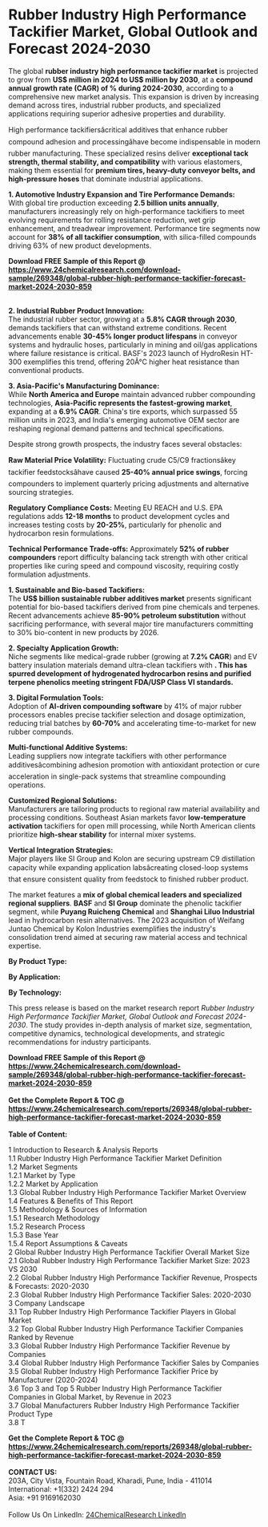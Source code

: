 <h1>Rubber Industry High Performance Tackifier Market, Global Outlook and Forecast 2024-2030</h1><p>The global <strong>rubber industry high performance tackifier market</strong> is projected to grow from <strong>US$ million in 2024 to US$ million by 2030</strong>, at a <strong>compound annual growth rate (CAGR) of % during 2024-2030</strong>, according to a comprehensive new market analysis. This expansion is driven by increasing demand across tires, industrial rubber products, and specialized applications requiring superior adhesive properties and durability.</p><p>High performance tackifiersâcritical additives that enhance rubber compound adhesion and processingâhave become indispensable in modern rubber manufacturing. These specialized resins deliver <strong>exceptional tack strength, thermal stability, and compatibility</strong> with various elastomers, making them essential for <strong>premium tires, heavy-duty conveyor belts, and high-pressure hoses</strong> that dominate industrial applications.</p><p><strong>1. Automotive Industry Expansion and Tire Performance Demands:</strong><br>
With global tire production exceeding <strong>2.5 billion units annually</strong>, manufacturers increasingly rely on high-performance tackifiers to meet evolving requirements for rolling resistance reduction, wet grip enhancement, and treadwear improvement. Performance tire segments now account for <strong>38% of all tackifier consumption</strong>, with silica-filled compounds driving 63% of new product developments.</p><div><b>Download FREE Sample of this Report @ 
            <a href="https://www.24chemicalresearch.com/download-sample/269348/global-rubber-high-performance-tackifier-forecast-market-2024-2030-859">
            https://www.24chemicalresearch.com/download-sample/269348/global-rubber-high-performance-tackifier-forecast-market-2024-2030-859</a></b></div><br><p><strong>2. Industrial Rubber Product Innovation:</strong><br>
The industrial rubber sector, growing at a <strong>5.8% CAGR through 2030</strong>, demands tackifiers that can withstand extreme conditions. Recent advancements enable <strong>30-45% longer product lifespans</strong> in conveyor systems and hydraulic hoses, particularly in mining and oil/gas applications where failure resistance is critical. BASF's 2023 launch of HydroResin HT-300 exemplifies this trend, offering 20Â°C higher heat resistance than conventional products.</p><p><strong>3. Asia-Pacific's Manufacturing Dominance:</strong><br>
While <strong>North America and Europe</strong> maintain advanced rubber compounding technologies, <strong>Asia-Pacific represents the fastest-growing market</strong>, expanding at a <strong>6.9% CAGR</strong>. China's tire exports, which surpassed 55 million units in 2023, and India's emerging automotive OEM sector are reshaping regional demand patterns and technical specifications.</p><p>Despite strong growth prospects, the industry faces several obstacles:</p><p><strong>Raw Material Price Volatility:</strong> Fluctuating crude C5/C9 fractionsâkey tackifier feedstocksâhave caused <strong>25-40% annual price swings</strong>, forcing compounders to implement quarterly pricing adjustments and alternative sourcing strategies.</p><p><strong>Regulatory Compliance Costs:</strong> Meeting EU REACH and U.S. EPA regulations adds <strong>12-18 months</strong> to product development cycles and increases testing costs by <strong>20-25%</strong>, particularly for phenolic and hydrocarbon resin formulations.</p><p><strong>Technical Performance Trade-offs:</strong> Approximately <strong>52% of rubber compounders</strong> report difficulty balancing tack strength with other critical properties like curing speed and compound viscosity, requiring costly formulation adjustments.</p><p><strong>1. Sustainable and Bio-based Tackifiers:</strong><br>
The <strong>US$ billion sustainable rubber additives market</strong> presents significant potential for bio-based tackifiers derived from pine chemicals and terpenes. Recent advancements achieve <strong>85-90% petroleum substitution</strong> without sacrificing performance, with several major tire manufacturers committing to 30% bio-content in new products by 2026.</p><p><strong>2. Specialty Application Growth:</strong><br>
Niche segments like medical-grade rubber (growing at <strong>7.2% CAGR</strong>) and EV battery insulation materials demand ultra-clean tackifiers with <strong>. This has spurred development of hydrogenated hydrocarbon resins and purified terpene phenolics meeting stringent FDA/USP Class VI standards.</strong></p><p><strong>3. Digital Formulation Tools:</strong><br>
Adoption of <strong>AI-driven compounding software</strong> by 41% of major rubber processors enables precise tackifier selection and dosage optimization, reducing trial batches by <strong>60-70%</strong> and accelerating time-to-market for new rubber compounds.</p><p><strong>Multi-functional Additive Systems:</strong><br>
	Leading suppliers now integrate tackifiers with other performance additivesâcombining adhesion promotion with antioxidant protection or cure acceleration in single-pack systems that streamline compounding operations.</p><p><strong>Customized Regional Solutions:</strong><br>
	Manufacturers are tailoring products to regional raw material availability and processing conditions. Southeast Asian markets favor <strong>low-temperature activation</strong> tackifiers for open mill processing, while North American clients prioritize <strong>high-shear stability</strong> for internal mixer systems.</p><p><strong>Vertical Integration Strategies:</strong><br>
	Major players like SI Group and Kolon are securing upstream C9 distillation capacity while expanding application labsâcreating closed-loop systems that ensure consistent quality from feedstock to finished rubber product.</p><p>The market features a <strong>mix of global chemical leaders and specialized regional suppliers</strong>. <strong>BASF</strong> and <strong>SI Group</strong> dominate the phenolic tackifier segment, while <strong>Puyang Ruicheng Chemical</strong> and <strong>Shanghai Liluo Industrial</strong> lead in hydrocarbon resin alternatives. The 2023 acquisition of Weifang Juntao Chemical by Kolon Industries exemplifies the industry's consolidation trend aimed at securing raw material access and technical expertise.</p><p><strong>By Product Type:</strong></p><p><strong>By Application:</strong></p><p><strong>By Technology:</strong></p><p>This press release is based on the market research report <em>Rubber Industry High Performance Tackifier Market, Global Outlook and Forecast 2024-2030</em>. The study provides in-depth analysis of market size, segmentation, competitive dynamics, technological developments, and strategic recommendations for industry participants.</p><div><b>Download FREE Sample of this Report @ 
            <a href="https://www.24chemicalresearch.com/download-sample/269348/global-rubber-high-performance-tackifier-forecast-market-2024-2030-859">
            https://www.24chemicalresearch.com/download-sample/269348/global-rubber-high-performance-tackifier-forecast-market-2024-2030-859</a></b></div><br><div><b>Get the Complete Report & TOC @ 
            <a href="https://www.24chemicalresearch.com/reports/269348/global-rubber-high-performance-tackifier-forecast-market-2024-2030-859">
            https://www.24chemicalresearch.com/reports/269348/global-rubber-high-performance-tackifier-forecast-market-2024-2030-859</a></b></div><br>
            <b>Table of Content:</b><p>1 Introduction to Research & Analysis Reports<br />
    1.1 Rubber Industry High Performance Tackifier Market Definition<br />
    1.2 Market Segments<br />
        1.2.1 Market by Type<br />
        1.2.2 Market by Application<br />
    1.3 Global Rubber Industry High Performance Tackifier Market Overview<br />
    1.4 Features & Benefits of This Report<br />
    1.5 Methodology & Sources of Information<br />
        1.5.1 Research Methodology<br />
        1.5.2 Research Process<br />
        1.5.3 Base Year<br />
        1.5.4 Report Assumptions & Caveats<br />
2 Global Rubber Industry High Performance Tackifier Overall Market Size<br />
    2.1 Global Rubber Industry High Performance Tackifier Market Size: 2023 VS 2030<br />
    2.2 Global Rubber Industry High Performance Tackifier Revenue, Prospects & Forecasts: 2020-2030<br />
    2.3 Global Rubber Industry High Performance Tackifier Sales: 2020-2030<br />
3 Company Landscape<br />
    3.1 Top Rubber Industry High Performance Tackifier Players in Global Market<br />
    3.2 Top Global Rubber Industry High Performance Tackifier Companies Ranked by Revenue<br />
    3.3 Global Rubber Industry High Performance Tackifier Revenue by Companies<br />
    3.4 Global Rubber Industry High Performance Tackifier Sales by Companies<br />
    3.5 Global Rubber Industry High Performance Tackifier Price by Manufacturer (2020-2024)<br />
    3.6 Top 3 and Top 5 Rubber Industry High Performance Tackifier Companies in Global Market, by Revenue in 2023<br />
    3.7 Global Manufacturers Rubber Industry High Performance Tackifier Product Type<br />
    3.8 T</p><div><b>Get the Complete Report & TOC @ 
            <a href="https://www.24chemicalresearch.com/reports/269348/global-rubber-high-performance-tackifier-forecast-market-2024-2030-859">
            https://www.24chemicalresearch.com/reports/269348/global-rubber-high-performance-tackifier-forecast-market-2024-2030-859</a></b></div><br><b>CONTACT US:</b><br>
            203A, City Vista, Fountain Road, Kharadi, Pune, India - 411014<br>
            International: +1(332) 2424 294<br>
            Asia: +91 9169162030 <br><br>
            Follow Us On LinkedIn: <a href="https://www.linkedin.com/company/24chemicalresearch/">24ChemicalResearch LinkedIn</a>
